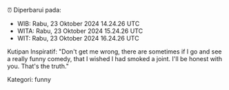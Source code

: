 ⏰ Diperbarui pada:
- WIB: Rabu, 23 Oktober 2024 14.24.26 UTC
- WITA: Rabu, 23 Oktober 2024 15.24.26 UTC
- WIT: Rabu, 23 Oktober 2024 16.24.26 UTC

Kutipan Inspiratif:
"Don't get me wrong, there are sometimes if I go and see a really funny comedy, that I wished I had smoked a joint. I'll be honest with you. That's the truth."


Kategori: funny

